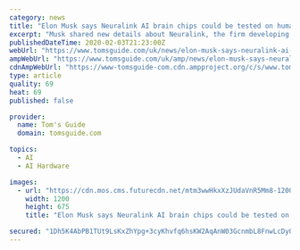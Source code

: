 ```yaml
---
category: news
title: "Elon Musk says Neuralink AI brain chips could be tested on humans by this summer"
excerpt: "Musk shared new details about Neuralink, the firm developing this sci-fi technology, via Twitter on Sunday. He said the next version of the company’s invasive N1 brain chips will be “awesome” and could be tested on humans as soon as this summer. “The profound impact of high bandwidth, high precision neural interfaces is underappreciated ..."
publishedDateTime: 2020-02-03T21:23:00Z
webUrl: "https://www.tomsguide.com/uk/news/elon-musk-says-neuralink-ai-brain-chips-could-be-tested-on-humans-by-this-summer"
ampWebUrl: "https://www.tomsguide.com/uk/amp/news/elon-musk-says-neuralink-ai-brain-chips-could-be-tested-on-humans-by-this-summer"
cdnAmpWebUrl: "https://www-tomsguide-com.cdn.ampproject.org/c/s/www.tomsguide.com/uk/amp/news/elon-musk-says-neuralink-ai-brain-chips-could-be-tested-on-humans-by-this-summer"
type: article
quality: 69
heat: 69
published: false

provider:
  name: Tom's Guide
  domain: tomsguide.com

topics:
  - AI
  - AI Hardware

images:
  - url: "https://cdn.mos.cms.futurecdn.net/mtm3wwHkxXzJUdaVnR5Mm8-1200-80.jpg"
    width: 1200
    height: 675
    title: "Elon Musk says Neuralink AI brain chips could be tested on humans by this summer"

secured: "1Dh5K4AbPB1TUt9LsKxZhYpg+3cyKhvfq6hsKW2AqAnW03GcnmbL8FnwLcDy0QYZmFJ2s5HfWy+Kvkbxjv0/oZhYpfU8ZsuRt1pQrO5wG6KJq4TMSZNxfB6YmRlyMPJ4RFTKA539Ybstu/r7y6jWgG8PAiNfIN2ShvOFdcX0jURn9pvSuu5M8JRcBbe9aed941fi+cgBKwgt76vCc+yL9IWQpNcOoPlu6RDORGXHdhSLHXLag1gkQWr6kactVe+D+i6d1VoXXBl95kAnbTK3F4hUDVQuOTjK8Lk+dGSFfwpPM7S+pGk3uo0qVcwFNSgM;r/HJZHOVJa/J5y48AH8fVA=="
---
```


